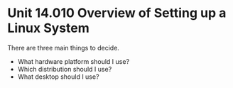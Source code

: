 # Unit 14.010 Overview of Setting up a Linux System

There are three main things to decide.

* What hardware platform should I use?
* Which distribution should I use?
* What desktop should I use?